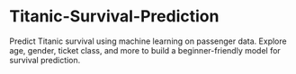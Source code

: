 # Titanic-Survival-Prediction
Predict Titanic survival using machine learning on passenger data. Explore age, gender, ticket class, and more to build a beginner-friendly model for survival prediction.
